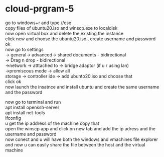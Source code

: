 # cloud-prgram-5<br />
go to windows+r and type //cse<br />
copy files of ubuntu20.iso and winscp.exe to localdisk<br />
now open virtual box and delete the existing the instance<br />
click new and choose the ubuntu20.iso , create username and password<br />
ok<br />
now go to settings <br />
-> general-> advanced-> shared documents - bidirectional<br />
                      -> Drag n drop - bidirectional<br />
->network -> atttached to -> bridge adaptor (if u r using lan)<br />
          ->promiscous mode -> allow all<br />
storage -> controller ide -> add ubunto20.iso and choose that<br />
click ok<br />
now launch the insatnce and install ubuntu and create the same username and the password<br />

now go to terminal and  run<br />
apt install openssh-server<br />
apt install net-tools<br />
ifconfig<br />
u get the ip address of the machine copy that <br />
open the winscp app and click on new tab and add the ip adress and the username and password<br />
now conect and u will have both the windows and vmachines file explorer and now u can easily share the file between the host and the virtual machine<br />
